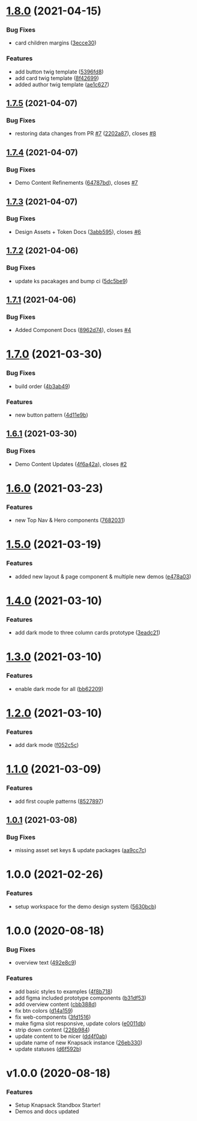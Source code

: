 # [1.8.0](https://github.com/knapsack-cloud/demo-design-system/compare/v1.7.5...v1.8.0) (2021-04-15)


### Bug Fixes

* card children margins ([3ecce30](https://github.com/knapsack-cloud/demo-design-system/commit/3ecce306398a0f6cc3b699a0190e8191fe55d24c))


### Features

* add button twig template ([5396fd8](https://github.com/knapsack-cloud/demo-design-system/commit/5396fd8a34107ea6702152a92397fe4948f191f1))
* add card twig template ([8f42699](https://github.com/knapsack-cloud/demo-design-system/commit/8f4269915a7987021c92473d0a9ddc4b55713d37))
* added author twig template ([ae1c627](https://github.com/knapsack-cloud/demo-design-system/commit/ae1c627156f69b03af8a8fe50eb8a250e9bbb5e2))

## [1.7.5](https://github.com/knapsack-cloud/demo-design-system/compare/v1.7.4...v1.7.5) (2021-04-07)


### Bug Fixes

* restoring data changes from PR [#7](https://github.com/knapsack-cloud/demo-design-system/issues/7) ([2202a87](https://github.com/knapsack-cloud/demo-design-system/commit/2202a875588346a5b2d0a652c8c625a02afb9fed)), closes [#8](https://github.com/knapsack-cloud/demo-design-system/issues/8)

## [1.7.4](https://github.com/knapsack-cloud/demo-design-system/compare/v1.7.3...v1.7.4) (2021-04-07)


### Bug Fixes

* Demo Content Refinements ([64787bd](https://github.com/knapsack-cloud/demo-design-system/commit/64787bdb1ec9289bb92238534884d4aaac1ce5be)), closes [#7](https://github.com/knapsack-cloud/demo-design-system/issues/7)

## [1.7.3](https://github.com/knapsack-cloud/demo-design-system/compare/v1.7.2...v1.7.3) (2021-04-07)


### Bug Fixes

* Design Assets + Token Docs ([3abb595](https://github.com/knapsack-cloud/demo-design-system/commit/3abb5956a05cc4aeb33f3340d950089c1d637566)), closes [#6](https://github.com/knapsack-cloud/demo-design-system/issues/6)

## [1.7.2](https://github.com/knapsack-cloud/demo-design-system/compare/v1.7.1...v1.7.2) (2021-04-06)


### Bug Fixes

* update ks pacakages and bump ci ([5dc5be9](https://github.com/knapsack-cloud/demo-design-system/commit/5dc5be99f33e5a7cb9f2561babdac72ebcf88cd3))

## [1.7.1](https://github.com/knapsack-cloud/demo-design-system/compare/v1.7.0...v1.7.1) (2021-04-06)


### Bug Fixes

* Added Component Docs ([8962d74](https://github.com/knapsack-cloud/demo-design-system/commit/8962d7468275a788809228919ef9a7d17e7ec004)), closes [#4](https://github.com/knapsack-cloud/demo-design-system/issues/4)

# [1.7.0](https://github.com/knapsack-cloud/demo-design-system/compare/v1.6.1...v1.7.0) (2021-03-30)


### Bug Fixes

* build order ([4b3ab49](https://github.com/knapsack-cloud/demo-design-system/commit/4b3ab49b29f7b4911bdb0223b04177479db078ca))


### Features

* new button pattern ([4d11e9b](https://github.com/knapsack-cloud/demo-design-system/commit/4d11e9b21a256dd59239345cf14332e3316ddb09))

## [1.6.1](https://github.com/knapsack-cloud/demo-design-system/compare/v1.6.0...v1.6.1) (2021-03-30)


### Bug Fixes

* Demo Content Updates ([4f6a42a](https://github.com/knapsack-cloud/demo-design-system/commit/4f6a42a7eb42c2d9a75ca89a34d81fe9956deb99)), closes [#2](https://github.com/knapsack-cloud/demo-design-system/issues/2)

# [1.6.0](https://github.com/knapsack-cloud/demo-design-system/compare/v1.5.0...v1.6.0) (2021-03-23)


### Features

* new Top Nav & Hero components ([7682031](https://github.com/knapsack-cloud/demo-design-system/commit/76820315ce8dd9b15aadff1bf3065fc16e71d6ca))

# [1.5.0](https://github.com/knapsack-cloud/demo-design-system/compare/v1.4.0...v1.5.0) (2021-03-19)


### Features

* added new layout & page component & multiple new demos ([e478a03](https://github.com/knapsack-cloud/demo-design-system/commit/e478a03ece885cc998bad207c174b9ace570e6cd))

# [1.4.0](https://github.com/knapsack-cloud/demo-design-system/compare/v1.3.0...v1.4.0) (2021-03-10)


### Features

* add dark mode to three column cards prototype ([3eadc21](https://github.com/knapsack-cloud/demo-design-system/commit/3eadc21d44e3013b389642e324a5f7cc9249d2b7))

# [1.3.0](https://github.com/knapsack-cloud/demo-design-system/compare/v1.2.0...v1.3.0) (2021-03-10)


### Features

* enable dark mode for all ([bb62209](https://github.com/knapsack-cloud/demo-design-system/commit/bb622099ddccfde683fa51d3b33aa04ec640cbf3))

# [1.2.0](https://github.com/knapsack-cloud/demo-design-system/compare/v1.1.0...v1.2.0) (2021-03-10)


### Features

* add dark mode ([f052c5c](https://github.com/knapsack-cloud/demo-design-system/commit/f052c5c7e3201e92bc6136bfaa6291db41cee603))

# [1.1.0](https://github.com/knapsack-cloud/demo-design-system/compare/v1.0.1...v1.1.0) (2021-03-09)


### Features

* add first couple patterns ([8527897](https://github.com/knapsack-cloud/demo-design-system/commit/8527897c18b0f6db7cdae6d9408a540fd7b2cb95))

## [1.0.1](https://github.com/knapsack-cloud/demo-design-system/compare/v1.0.0...v1.0.1) (2021-03-08)


### Bug Fixes

* missing asset set keys & update packages ([aa9cc7c](https://github.com/knapsack-cloud/demo-design-system/commit/aa9cc7ca2e3d8cf54e9611a3fcb1cff501bde8e3))

# 1.0.0 (2021-02-26)


### Features

* setup workspace for the demo design system ([5630bcb](https://github.com/knapsack-cloud/demo-design-system/commit/5630bcb1c4b775ed0eab8916b9c20a5795dfdd8d))

# 1.0.0 (2020-08-18)


### Bug Fixes

* overview text ([492e8c9](https://github.com/knapsack-cloud/Instance-1/commit/492e8c9cc09c3692fcf1b994e7ee26efb599dd6e))


### Features

* add basic styles to examples ([4f8b718](https://github.com/knapsack-cloud/Instance-1/commit/4f8b7188c6b0c17efc724ad04a740e2573bcb149))
* add figma included prototype components ([b31df53](https://github.com/knapsack-cloud/Instance-1/commit/b31df5340f636876b4fb53f85b2dede0bd650b34))
* add overview content ([cbb388d](https://github.com/knapsack-cloud/Instance-1/commit/cbb388dc2bc57520085ff39297515ab72aa44551))
* fix btn colors ([d14a159](https://github.com/knapsack-cloud/Instance-1/commit/d14a159fc0bf000032bd5eece767978ad1727d32))
* fix web-components ([3fd1516](https://github.com/knapsack-cloud/Instance-1/commit/3fd15163bb17f3a911673791db44ed359b298987))
* make figma slot responsive, update colors ([e0011db](https://github.com/knapsack-cloud/Instance-1/commit/e0011db493a2220ed94c9dded2d8c7f6e9b30c9f))
* strip down content ([226b984](https://github.com/knapsack-cloud/Instance-1/commit/226b9843918783735bf9b407d3f7920c2970f035))
* update content to be nicer ([dd4f0ab](https://github.com/knapsack-cloud/Instance-1/commit/dd4f0aba18833cdc8a0c8d5f80940523711fd0f7))
* update name of new Knapsack instance ([26eb330](https://github.com/knapsack-cloud/Instance-1/commit/26eb3303e2503a74d26195365287f2c881942f28))
* update statuses ([d6f592b](https://github.com/knapsack-cloud/Instance-1/commit/d6f592b6bced74e6b3c4a03fdfa7a3cb47f741ba))

# v1.0.0 (2020-08-18)

### Features

* Setup Knapsack Standbox Starter!
* Demos and docs updated
